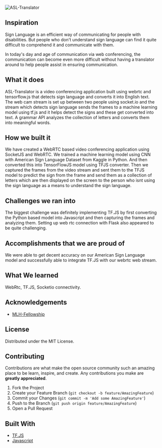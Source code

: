 ![ASL-Translator](https://socialify.git.ci/nathanlm511/ASLTranslator/image?font=Raleway&forks=1&issues=1&language=1&owner=1&pattern=Charlie%20Brown&pulls=1&stargazers=1&theme=Dark)

## Inspiration

Sign Language is an efficient way of communicating for people with disabilities.
But people who don't understand sign language can find it quite difficult to comprehend it and communicate with them.

In today's day and age of communication via web conferencing, the communication can become even more difficult without having a translator around to help people assist in ensuring communication.

## What it does

ASL-Translator is a video conferencing application built using webrtc and tensorflow.js that detects sign language and converts it into English text.
The web cam stream is set up between two people using socket.io and the stream which detects sign language sends the frames to a machine learning model using tf.js and it helps detect the signs and these get converted into text.
A grammar API analyzes the collection of letters and converts them into meaningful words.

## How we built it

We have created a WebRTC based video conferencing application using SocketJS and WebRTC.
We trained a machine learning model using CNN with American Sign Language Dataset from Kaggle in Python.
And then converted this into TensorFlowJS model using TFJS converter.
Then we captured the frames from the video stream and sent them to the TFJS model to predict the sign from the frame and send them as a collection of letters which are then displayed on the screen to the person who isnt using the sign language as a means to understand the sign language.

## Challenges we ran into

The biggest challenge was definitely implementing TF.JS by first converting the Python based model into Javascript and then capturing the frames and analyzing them.
Setting up web rtc connection with Flask also appeared to be quite challenging.

## Accomplishments that we are proud of

We were able to get decent accuracy on our American Sign Language model and successfully able to integrate TF.JS with our webrtc web stream.

## What We learned

WebRtc, TF.JS, Socketio connectivity.

<!-- ACKNOWLEDGEMENTS -->

## Acknowledgements

- [MLH-Fellowship](https://fellowship.mlh.io/)

<!-- LICENSE -->

## License

Distributed under the MIT License.

<!-- CONTRIBUTING -->

## Contributing

Contributions are what make the open source community such an amazing place to be learn, inspire, and create. Any contributions you make are **greatly appreciated**.

1. Fork the Project
2. Create your Feature Branch (`git checkout -b feature/AmazingFeature`)
3. Commit your Changes (`git commit -m 'Add some AmazingFeature'`)
4. Push to the Branch (`git push origin feature/AmazingFeature`)
5. Open a Pull Request

## Built With

- [TF.JS](https://tensorflow.org/js)
- [Javascript](https://developer.mozilla.org/en-US/docs/Web/JavaScript)
